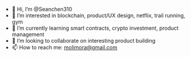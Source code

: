 - 👋 Hi, I’m @Seanchen310
- 👀 I’m interested in blockchain, product/UX design, netflix, trail running, gym
- 🌱 I’m currently learning smart contracts, crypto investment, product management
- 💞️ I’m looking to collaborate on interesting product building
- 📫 How to reach me: molimora@gmail.com

<!---
Seanchen310/Seanchen310 is a ✨ special ✨ repository because its `README.md` (this file) appears on your GitHub profile.
You can click the Preview link to take a look at your changes.
--->
